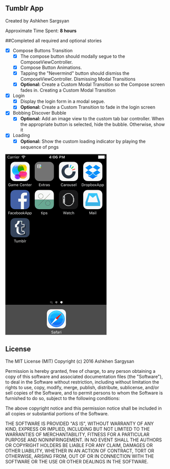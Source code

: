 ##  Tumblr App
Created by Ashkhen Sargsyan

Approximate Time Spent: **8 hours**

##Completed all required and optional stories
- [x] Compose Buttons Transition
	- [x] The compose button should modally segue to the ComposeViewController.
	- [x] Compose Button Animations.
	- [x] Tapping the "Nevermind" button should dismiss the ComposeViewController. Dismissing Modal Transitions
	- [x] **Optional:** Create a Custom Modal Transition so the Compose screen fades in. Creating a Custom Modal Transition
- [x] Login
	- [x] Display the login form in a modal segue.
	- [x] **Optional:** Create a Custom Transition to fade in the login screen
- [x] Bobbing Discover Bubble
	- [x] **Optional:** Add an image view to the custom tab bar controller. When the appropriate button is selected, hide the bubble. Otherwise, show it 
- [x] Loading
	- [x] **Optional:** Show the custom loading indicator by playing the sequence of pngs 

![ScreenShot](https://raw.githubusercontent.com/Ashkhen/Tumblr/master/Walkthrough.gif)

## License

The MIT License (MIT)
Copyright (c) 2016 Ashkhen Sargysan

Permission is hereby granted, free of charge, to any person obtaining a copy of this software and associated documentation files (the "Software"), to deal in the Software without restriction, including without limitation the rights to use, copy, modify, merge, publish, distribute, sublicense, and/or sell copies of the Software, and to permit persons to whom the Software is furnished to do so, subject to the following conditions:

The above copyright notice and this permission notice shall be included in all copies or substantial portions of the Software.

THE SOFTWARE IS PROVIDED "AS IS", WITHOUT WARRANTY OF ANY KIND, EXPRESS OR IMPLIED, INCLUDING BUT NOT LIMITED TO THE WARRANTIES OF MERCHANTABILITY, FITNESS FOR A PARTICULAR PURPOSE AND NONINFRINGEMENT. IN NO EVENT SHALL THE AUTHORS OR COPYRIGHT HOLDERS BE LIABLE FOR ANY CLAIM, DAMAGES OR OTHER LIABILITY, WHETHER IN AN ACTION OF CONTRACT, TORT OR OTHERWISE, ARISING FROM, OUT OF OR IN CONNECTION WITH THE SOFTWARE OR THE USE OR OTHER DEALINGS IN THE SOFTWARE.